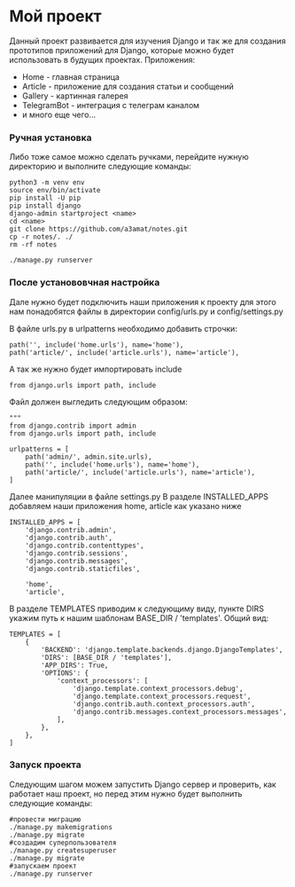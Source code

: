 # Мой проект

Данный проект развивается для изучения Django и так же для создания прототипов приложений для Django, которые можно будет использовать в будущих проектах.
Приложения:
- Home - главная страница
- Article - приложение для создания статьи и сообщений
- Gallery - картинная галерея
- TelegramBot - интеграция с телеграм каналом
- и много еще чего...

### Ручная установка
Либо тоже самое можно сделать ручками, перейдите нужную директорию и выполните следующие команды:
```
python3 -m venv env
source env/bin/activate
pip install -U pip
pip install django
django-admin startproject <name>
cd <name>
git clone https://github.com/a3amat/notes.git
cp -r notes/. ./
rm -rf notes

./manage.py runserver
```

### После установовчная настройка
Дале нужно будет подключить наши приложения к проекту для этого нам понадобятся файлы в директории config/urls.py и config/settings.py

В файле urls.py в urlpatterns необходимо добавить строчки:
```
path('', include('home.urls'), name='home'),
path('article/', include('article.urls'), name='article'),
```
А так же нужно будет импортировать include
```
from django.urls import path, include
```
Файл должен выгледить следующим образом:
```
"""
from django.contrib import admin
from django.urls import path, include

urlpatterns = [
    path('admin/', admin.site.urls),
    path('', include('home.urls'), name='home'),
    path('article/', include('article.urls'), name='article'),
]
```
Далее манипуляции в файле settings.py
В разделе INSTALLED_APPS добавляем наши приложения home, article как указано ниже
```
INSTALLED_APPS = [
    'django.contrib.admin',
    'django.contrib.auth',
    'django.contrib.contenttypes',
    'django.contrib.sessions',
    'django.contrib.messages',
    'django.contrib.staticfiles',

    'home',
    'article',
```
В разделе TEMPLATES приводим к следующиму виду, пункте DIRS укажим путь к нашим шаблонам BASE_DIR / 'templates'. Общий вид:
```
TEMPLATES = [
    {
        'BACKEND': 'django.template.backends.django.DjangoTemplates',
        'DIRS': [BASE_DIR / 'templates'],
        'APP_DIRS': True,
        'OPTIONS': {
            'context_processors': [
                'django.template.context_processors.debug',
                'django.template.context_processors.request',
                'django.contrib.auth.context_processors.auth',
                'django.contrib.messages.context_processors.messages',
            ],
        },
    },
]
```
### Запуск проекта
Следующим шагом можем запустить Django сервер и проверить, как работает наш проект, но перед этим нужно будет выполнить следующие команды:
```
#провести миграцию
./manage.py makemigrations
./manage.py migrate
#создадим суперпользователя
./manage.py createsuperuser
./manage.py migrate
#запускаем проект
./manage.py runserver
```
